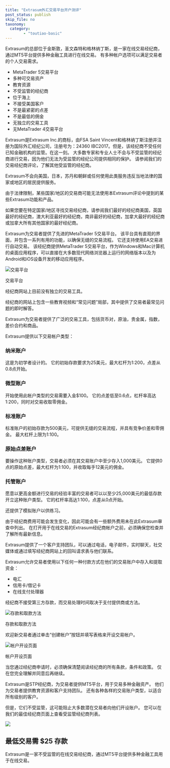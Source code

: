 ```yaml
---
title: "Extrasum外汇交易平台开户测评"
post_status: publish
skip_file: no
taxonomy:
  category:
        - "toutiao-basic"
---
```


Extrasum的总部位于金斯敦，圣文森特和格林纳丁斯，是一家在线交易经纪商，通过MT5平台提供多种金融工具进行在线交易。 有多种帐户选项可以满足交易者的个人交易需求。

- MetaTrader 5交易平台
- 多种可交易资产
- 教育资源
- 不受监管的经纪商
- 位于海上
- 不接受美国客户
- 不是最紧密的点差
- 不是最低的佣金
- 无独立的交易工具
- 无MetaTrader 4交易平台

Extrasum是Extrasum Inc.的商标，由FSA Saint Vincent和格林纳丁斯注册并注册为国际外汇经纪公司，注册号为：24360 IBC2017。但是，该经纪商不受任何已知金融机构的监管。在这一刻。 大多数专家和专业人士不会与不受监管的经纪商进行交易，因为他们无法为受监管的经纪公司提供相同的保护。 请参阅我们的交易经纪商评论，了解其他受监管的经纪商。

Extrasum不会向美国，日本，苏丹和朝鲜或任何使用此类服务​​违反当地法律的国家或地区的居民提供服务。

由于法律限制，某些国家/地区的交易商可能无法使用本Extrasum评论中提到的某些Extrasum功能和产品。

如果您要在特定国家/地区寻找交易经纪商，请参阅我们最好的经纪商美国，英国最好的经纪商，澳大利亚最好的经纪商，南非最好的经纪商，加拿大最好的经纪商或加拿大所有其他国家的最好经纪商。

Extrasum为交易者提供了先进的MetaTrader 5交易平台。 该平台具有直观的界面，并包含一系列有用的功能，以确保无缝的交易流程。 它还支持使用EA交易进行自动交易。 该经纪商提供MetaTrader 5交易平台，作为Windows和Mac计算机的桌面应用程序，可以直接在大多数现代网络浏览器上运行的网络版本以及为Android和iOS设备开发的移动应用程序。

![交易平台](https://cdn.fendou.la/funstoutiao/2020/11/Extrasum-Review-Trading-Platform-1024x498.jpg "交易平台")

交易平台

经纪商网站上目前没有独立的交易工具。

经纪商的网站上包含一些教育视频和“常见问题”局部，其中提供了交易者最常见问题的即时解答。

Extrasum为交易者提供了广泛的交易工具，包括货币对，原油，贵金属，指数，差价合约和商品。

Extrasum提供以下交易帐户类型：

### 纳米账户

这是为初学者设计的。 它的初始存款要求为25美元，最大杠杆为1:200，点差从0.8点开始。

### 微型账户

开始使用此帐户类型的交易需要入金$100。 它的点差低至0.6点，杠杆率高达1:200，同时对交易收取零佣金。

### 标准账户

标准账户的初始存款为500美元，可提供无缝的交易流程，并具有竞争价差和零佣金。 最大杠杆上限为1:100。

### 原始点差账户

要操作这种账户类型，交易者必须在其交易账户中至少存入1,000美元。 它提供0点的原始点差，最大杠杆为1:100，并收取每手12美元的佣金。

### 托管账户

愿意以更高金额进行交易的经验丰富的交易者可以以至少25,000美元的最低存款开立这种账户类型。 它的杠杆率高达1:100，点差从0点开始。

还提供了模拟账户以供练习。

由于经纪商费用可能会发生变化，因此可能会有一些额外费用未在此Extrasum审查中列出。 在打开用于在线交易的Extrasum经纪商帐户之前，必须确保您检查并了解所有最新信息。

Extrasum提供了一个客户支持团队，可以通过电话，电子邮件，实时聊天，社交媒体或通过填写经纪商网站上的回叫请求表与他们联系。

Extrasum允许交易者使用以下任何一种付款方式在他们的交易账户中存入和提取资金：

- 电汇
- 信用卡/借记卡
- 在线支付处理器

经纪商不接受第三方存款，而交易处理时间取决于支付提供商或方法。

![存款和取款方法](https://cdn.fendou.la/funstoutiao/2020/11/Extrasum-Review-Deposit-And-Withdrawal-Methods-.jpg "存款和取款方法")

存款和取款方法

欢迎新交易者通过单击“创建帐户”按钮并填写表格来开设交易帐户。

![帐户开设页面](https://cdn.fendou.la/funstoutiao/2020/11/Extrasum-Review-Account-Opening-Page-547x1024.jpg "帐户开设页面")

帐户开设页面

当您通过经纪商申请时，必须确保清楚阅读经纪商的所有条款，条件和政策。 仅在您完全理解并同意后再继续。

Extrasum是ST​​P经纪商，为交易者提供MT5平台，用于交易多种金融资产。 他们为交易者提供教育资源和客户支持团队。 还有各种各样的交易账户类型，以适合所有级别的客户。

但是，它们不受监管，这可能阻止大多数潜在交易者向他们开设账户。 您可以在我们的最佳经纪商页面上查看受监管经纪商列表。

![](https://cdn.fendou.la/funstoutiao/2020/11/Extrasum-Logo.png)

## 最低交易需 $25 存款

Extrasum是一家不受监管的在线交易经纪商，通过MT5平台提供多种金融工具用于在线交易。
